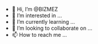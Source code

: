 - 👋 Hi, I’m @BIZMEZ
- 👀 I’m interested in ...
- 🌱 I’m currently learning ...
- 💞️ I’m looking to collaborate on ...
- 📫 How to reach me ...

<!---
BIZMEZ/BIZMEZ is a ✨ special ✨ repository because its `README.md` (this file) appears on your GitHub profile.
You can click the Preview link to take a look at your changes.
--->
